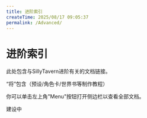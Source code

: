 ```yaml
---
title: 进阶索引
createTime: 2025/08/17 09:05:37
permalink: /Advanced/
---
```


# 进阶索引

此处包含与SillyTavern进阶有关的文档链接。

“将”包含（预设/角色卡/世界书等制作教程）

你可以单击左上角"Menu"按钮打开侧边栏以查看全部文档。

建设中